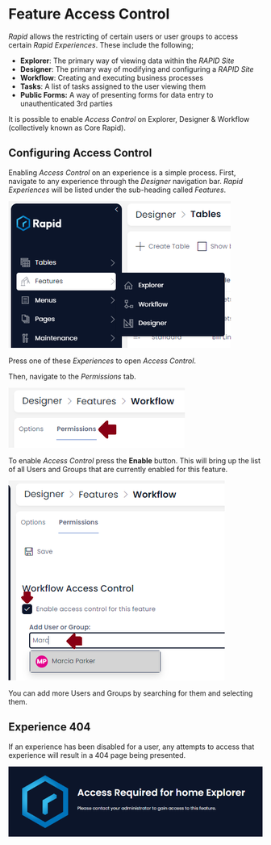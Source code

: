 # Feature Access Control

*Rapid* allows the restricting of certain users or user groups to access certain *Rapid Experiences*. These include the following;

- **Explorer**: The primary way of viewing data within the *RAPID Site*
- **Designer**: The primary way of modifying and configuring a *RAPID Site*
- **Workflow**: Creating and executing business processes
- **Tasks**: A list of tasks assigned to the user viewing them
- **Public Forms:** A way of presenting forms for data entry to unauthenticated 3rd parties

It is possible to enable *Access Control* on Explorer, Designer &amp; Workflow (collectively known as Core Rapid).

## Configuring Access Control

Enabling *Access Control* on an experience is a simple process. First, navigate to any experience through the *Designer* navigation bar. *Rapid Experiences* will be listed under the sub-heading called *Features*.

![Feature menu in Designer showing each experience](<Feature List.png>)

Press one of these *Experiences* to open *Access Control*.

Then, navigate to the *Permissions* tab.

![Second tab on the experience page showing the permission tab](<Feature Permission Tab.png>)

To enable *Access Control* press the **Enable** button. This will bring up the list of all Users and Groups that are currently enabled for this feature.

![The enable access control button and adding users via search](<Adding a user permission.png>)

You can add more Users and Groups by searching for them and selecting them.

## Experience 404

If an experience has been disabled for a user, any attempts to access that experience will result in a 404 page being presented.

![Designer Feature - 404 Page.png](./downloaded_image_1705285490231.png)